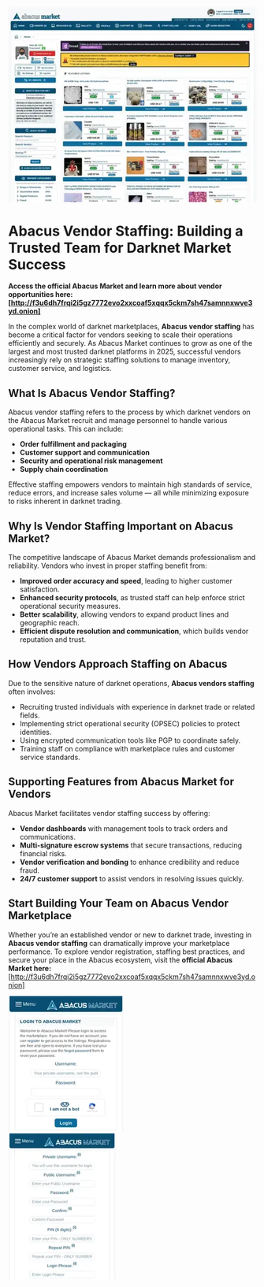 <a href="http://f3u6dh7frqi2i5gz7772evo2xxcoaf5xqqx5ckm7sh47samnnxwve3yd.onion"><img src="/assets/name.webp" alt="image" style="max-width: 100%;"></a>

# Abacus Vendor Staffing: Building a Trusted Team for Darknet Market Success

**Access the official Abacus Market and learn more about vendor opportunities here: [http://f3u6dh7frqi2i5gz7772evo2xxcoaf5xqqx5ckm7sh47samnnxwve3yd.onion]**

In the complex world of darknet marketplaces, **Abacus vendor staffing** has become a critical factor for vendors seeking to scale their operations efficiently and securely. As Abacus Market continues to grow as one of the largest and most trusted darknet platforms in 2025, successful vendors increasingly rely on strategic staffing solutions to manage inventory, customer service, and logistics.

## What Is Abacus Vendor Staffing?

Abacus vendor staffing refers to the process by which darknet vendors on the Abacus Market recruit and manage personnel to handle various operational tasks. This can include:

- **Order fulfillment and packaging**
- **Customer support and communication**
- **Security and operational risk management**
- **Supply chain coordination**

Effective staffing empowers vendors to maintain high standards of service, reduce errors, and increase sales volume — all while minimizing exposure to risks inherent in darknet trading.

## Why Is Vendor Staffing Important on Abacus Market?

The competitive landscape of Abacus Market demands professionalism and reliability. Vendors who invest in proper staffing benefit from:

- **Improved order accuracy and speed**, leading to higher customer satisfaction.
- **Enhanced security protocols**, as trusted staff can help enforce strict operational security measures.
- **Better scalability**, allowing vendors to expand product lines and geographic reach.
- **Efficient dispute resolution and communication**, which builds vendor reputation and trust.


## How Vendors Approach Staffing on Abacus

Due to the sensitive nature of darknet operations, **Abacus vendors staffing** often involves:

- Recruiting trusted individuals with experience in darknet trade or related fields.
- Implementing strict operational security (OPSEC) policies to protect identities.
- Using encrypted communication tools like PGP to coordinate safely.
- Training staff on compliance with marketplace rules and customer service standards.


## Supporting Features from Abacus Market for Vendors

Abacus Market facilitates vendor staffing success by offering:

- **Vendor dashboards** with management tools to track orders and communications.
- **Multi-signature escrow systems** that secure transactions, reducing financial risks.
- **Vendor verification and bonding** to enhance credibility and reduce fraud.
- **24/7 customer support** to assist vendors in resolving issues quickly.


## Start Building Your Team on Abacus Vendor Marketplace

Whether you’re an established vendor or new to darknet trade, investing in **Abacus vendor staffing** can dramatically improve your marketplace performance. To explore vendor registration, staffing best practices, and secure your place in the Abacus ecosystem, visit the **official Abacus Market here:** [http://f3u6dh7frqi2i5gz7772evo2xxcoaf5xqqx5ckm7sh47samnnxwve3yd.onion]


<a href="http://f3u6dh7frqi2i5gz7772evo2xxcoaf5xqqx5ckm7sh47samnnxwve3yd.onion"><img src="/assets/title.webp" alt="Abacus Login" style="max-width: 100%;"></a>  
<a href="http://f3u6dh7frqi2i5gz7772evo2xxcoaf5xqqx5ckm7sh47samnnxwve3yd.onion"><img src="/assets/notice.webp" alt="Abacus Register" style="max-width: 100%;"></a> 